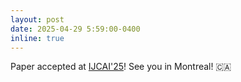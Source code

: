 ```yaml
---
layout: post
date: 2025-04-29 5:59:00-0400
inline: true
---
```

Paper accepted at [IJCAI'25](https://2025.ijcai.org/)! See you in Montreal! :canada:
